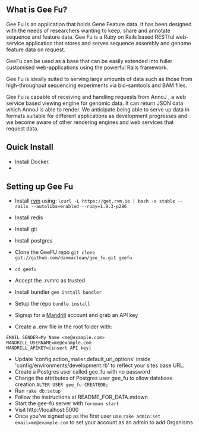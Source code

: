 ## What is Gee Fu?
Gee Fu is an application that holds Gene Feature data. It has been designed with the needs of researchers wanting to keep, share and annotate sequence and feature data.
Gee Fu is a Ruby on Rails based RESTful web-service application that stores and serves sequence assembly and genome feature data on request. 


GeeFu can be used as a base that can be easily extended into fuller customised web-applications using the powerful Rails framework.

Gee Fu is ideally suited to serving large amounts of data such as those from high-throughput sequencing experiments via bio-samtools and BAM files. 

Gee Fu is capable of receiving and handling requests from AnnoJ , a web service based viewing engine for genomic data. It can return JSON data which AnnoJ is able to render. We anticipate being able to serve up data in formats suitable for different applications as development progresses and we become aware of other rendering engines and web services that request data. 


## Quick Install
* Install Docker.
* 

## Setting up Gee Fu

* Install [rvm](https://rvm.io/) using:
  `\curl -L https://get.rvm.io | bash -s stable --rails --autolibs=enabled --ruby=1.9.3-p286`
* Install redis
* Install git
* Install postgres
* Clone the GeeFU repo
  `git clone git://github.com/danmaclean/gee_fu.git geefu`
* `cd geefu`
* Accept the .rvmrc as trusted
* Install bundler
  `gem install bundler`
* Setup the repo
  `bundle install`


* Signup for a [Mandrill](http://mandrill.com/) account and grab an API key
* Create a .env file in the root folder with:

```
EMAIL_SENDER=My Name <me@example.com>
MANDRILL_USERNAME=me@example.com
MANDRILL_APIKEY=[insert API key]
```

* Update 'config.action_mailer.default_url_options' inside 'config/environments/development.rb' to reflect your sites base URL.
* Create a Postgres user called gee_fu with no password
* Change the attributes of Postgres user gee_fu to allow database creation `ALTER USER gee_fu CREATEDB;`
* Run `rake db:setup`
* Follow the instructions at README_FOR_DATA.mdown
* Start the gee-fu server with `foreman start`
* Visit http://localhost:5000
* Once you've signed up as the first user use `rake admin:set email=me@example.com` to set your account as an admin to add Organisms

